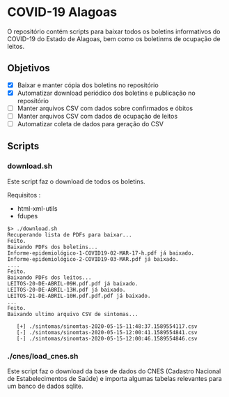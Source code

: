 # COVID-19 Alagoas

O repositório contém scripts para baixar todos os boletins informativos do COVID-19 do Estado de Alagoas, bem como os boletinms de ocupação de leitos.

## Objetivos

 - [X] Baixar e manter cópia dos boletins no repositório
 - [X] Automatizar download periódico dos boletins e publicação no repositório
 - [ ] Manter arquivos CSV com dados sobre confirmados e óbitos
 - [ ] Manter arquivos CSV com dados de ocupação de leitos
 - [ ] Automatizar coleta de dados para geração do CSV

## Scripts

### download.sh

Este script faz o download de todos os boletins.

Requisitos :

 * html-xml-utils
 * fdupes

```shell
$> ./download.sh
Recuperando lista de PDFs para baixar...
Feito.
Baixando PDFs dos boletins...
Informe-epidemiológico-1-COVID19-02-MAR-17-h.pdf já baixado.
Informe-epidemiológico-2-COVID19-03-MAR.pdf já baixado.
....
Feito.
Baixando PDFs dos leitos...
LEITOS-20-DE-ABRIL-09H.pdf.pdf já baixado.
LEITOS-20-DE-ABRIL-13H.pdf já baixado.
LEITOS-21-DE-ABRIL-10H.pdf.pdf.pdf já baixado.
...
Feito.
Baixando ultimo arquivo CSV de sintomas...
                                        
   [+] ./sintomas/sinomtas-2020-05-15-11:48:37.1589554117.csv
   [-] ./sintomas/sinomtas-2020-05-15-12:00:41.1589554841.csv
   [-] ./sintomas/sinomtas-2020-05-15-12:00:46.1589554846.csv
```

### ./cnes/load_cnes.sh

Este script faz o download da base de dados do CNES (Cadastro Nacional de Estabelecimentos de Saúde) e importa algumas tabelas relevantes para um banco de dados sqlite.
